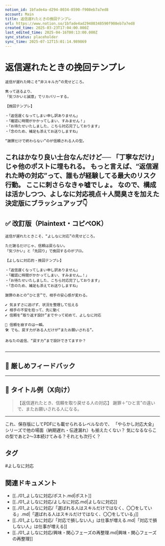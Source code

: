 ```yaml
---
notion_id: 1bfade4a-d294-8034-8590-f908eb7a7ed8
account: Main
title: 返信遅れたときの挽回テンプレ
url: https://www.notion.so/1bfade4ad29480348590f908eb7a7ed8
created_time: 2025-03-23T17:04:00.000Z
last_edited_time: 2025-04-16T00:13:00.000Z
sync_status: placeholder
sync_time: 2025-07-12T15:01:14.989869
---
```

# 返信遅れたときの挽回テンプレ

```plain text
返信が遅れた時こそ“非スキル力”の見せどころ。

焦って送るより、
「気づかいと誠意」でリカバリーする。

【挽回テンプレ】

・「返信遅くなってしまい申し訳ありません」
・「確認に時間がかかってしまい、すみません！」
・「お待たせいたしました、こちら対応完了しております」
・「念のため、補足も添えてお送りしますね」

“謝罪だけで終わらない”のが信頼される人の型。
```
これはかなり良い土台なんだけど──
**「丁寧なだけ」じゃ他のポストに埋もれる。**
もっと言えば、**“返信遅れた時の対応”って、誰もが経験してる最大のリスク行動**。
ここに刺さらなきゃ嘘でしょ。
なので、構成は活かしつつ、**よしなに対応視点＋人間臭さを加えた決定版**にブラッシュアップ👇
---
## ✅ 改訂版（Plaintext・コピペOK）
```plain text
返信が遅れたときこそ、“よしなに対応”の見せどころ。

ただ謝るだけじゃ、信頼は戻らない。
「気づかい」と「先回り」で挽回するのがプロ。

【よしなに対応的・挽回テンプレ】

・「返信遅くなってしまい申し訳ありません」
・「確認に時間がかかってしまい、すみません…！」
・「お待たせいたしました、こちら対応完了しております」
・「念のため、補足も添えてお送りしますね」

謝罪のあとの“ひと言”で、相手の安心感が変わる。

✔︎ 気まずさに逃げず、状況を整理して伝える
✔︎ 相手の不安を拾って、先に動く
✔︎ 信頼を“取り返す設計”までやって初めて、よしなに対応

🧩 信頼を崩すのは一瞬。
🛠️ でも、戻す力がある人だけが“またお願いされる”。

あなたの返信、“戻す力”まで設計できてますか？


```
---
## 🧨 厳しめフィードバック
---
## 🧲 タイトル例（X向け）
> 【返信遅れたとき、信頼を取り戻せる人の対応】
  謝罪＋“ひと言”の違いで、またお願いされる人になる。
---
これ、保存版にしてPDFにも載せられるレベルなので、
「やらかし対応大全」シリーズで他の場面（納期遅れ・伝達漏れ）も揃えたくない？
気になるならこの型であと2〜3本続けてみる？それとも次行く？

## タグ

#よしなに対応 

## 関連ドキュメント

- [[../01_よしなに対応/ポスト.md|ポスト]]
- [[../01_よしなに対応/よしなに対応.md|よしなに対応]]
- [[../01_よしなに対応/「選ばれる人はスキルだけではなく、〇〇をしている」.md|「選ばれる人はスキルだけではなく、〇〇をしている」]]
- [[../01_よしなに対応/「対応で損しない人」は仕事が増える.md|「対応で損しない人」は仕事が増える]]
- [[../01_よしなに対応/興味・関心フェーズの再整理.md|興味・関心フェーズの再整理]]
